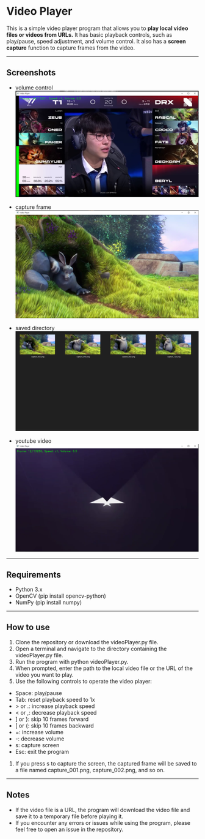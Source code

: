# Video Player
This is a simple video player program that allows you to **play local video files or videos from URLs.** It has basic playback controls, such as play/pause, speed adjustment, and volume control. It also has a **screen capture** function to capture frames from the video.

---
## Screenshots

* volume control
![screenshot2](5.PNG)

* capture frame
![screenshot1](1.png)

* saved directory
![screenshot3](3.png)

* youtube video
![screenshot4](4.png)

---
## Requirements
* Python 3.x
* OpenCV (pip install opencv-python)
* NumPy (pip install numpy)

---
## How to use
1. Clone the repository or download the videoPlayer.py file.
1. Open a terminal and navigate to the directory containing the videoPlayer.py file.
1. Run the program with python videoPlayer.py.
1. When prompted, enter the path to the local video file or the URL of the video you want to play.
1. Use the following controls to operate the video player:
  * Space: play/pause
  * Tab: reset playback speed to 1x
  * \> or .: increase playback speed
  * < or ,: decrease playback speed
  * ] or }: skip 10 frames forward
  * [ or {: skip 10 frames backward
  * =: increase volume
  * -: decrease volume
  * s: capture screen
  * Esc: exit the program
1. If you press s to capture the screen, the captured frame will be saved to a file named capture_001.png, capture_002.png, and so on.

---
## Notes
* If the video file is a URL, the program will download the video file and save it to a temporary file before playing it.
* If you encounter any errors or issues while using the program, please feel free to open an issue in the repository.
